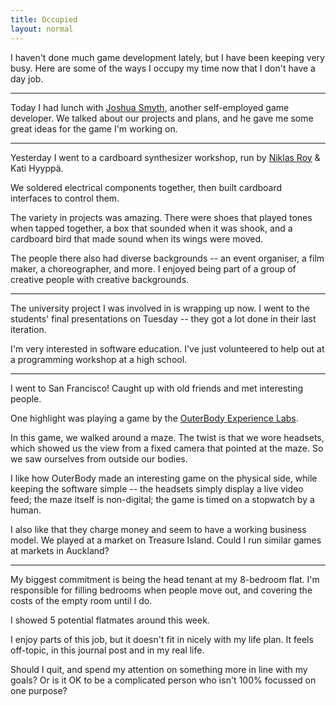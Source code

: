 ```yaml
---
title: Occupied
layout: normal
---
```


I haven't done much game development lately, but I have been keeping very busy. Here are some of the ways I occupy my time now that I don't have a day job.

* * *

Today I had lunch with <a href="http://joshuasmyth.me/">Joshua Smyth</a>, another self-employed game developer. We talked about our projects and plans, and he gave me some great ideas for the game I'm working on.

* * *

Yesterday I went to a cardboard synthesizer workshop, run by 
<a href="http://www.niklasroy.com/">Niklas Roy</a> 
& Kati Hyyppä.

We soldered electrical components together, then built cardboard interfaces to control them.

The variety in projects was amazing. There were shoes that played tones when tapped together, a box that sounded when it was shook, and a cardboard bird that made sound when its wings were moved.

The people there also had diverse backgrounds -- an event organiser, a film maker, a choreographer, and more. I enjoyed being part of a group of creative people with creative backgrounds.

* * *

The university project I was involved in is wrapping up now. I went to the students' final presentations on Tuesday -- they got a lot done in their last iteration.

I'm very interested in software education. I've just volunteered to help out at a programming workshop at a high school.

* * *

I went to San Francisco! Caught up with old friends and met interesting people.

One highlight was playing a game by the <a href="http://outerbody.org/">OuterBody Experience Labs</a>.

In this game, we walked around a maze. The twist is that we wore headsets, which showed us the view from a fixed camera that pointed at the maze. So we saw ourselves from outside our bodies.

I like how OuterBody made an interesting game on the physical side, while keeping the software simple -- the headsets simply display a live video feed; the maze itself is non-digital; the game is timed on a stopwatch by a human.

I also like that they charge money and seem to have a working business model. We played at a market on Treasure Island. Could I run similar games at markets in Auckland?

* * *

My biggest commitment is being the head tenant at my 8-bedroom flat. I'm responsible for filling bedrooms when people move out, and covering the costs of the empty room until I do.

I showed 5 potential flatmates around this week.

I enjoy parts of this job, but it doesn't fit in nicely with my life plan. It feels off-topic, in this journal post and in my real life.

Should I quit, and spend my attention on something more in line with my goals? Or is it OK to be a complicated person who isn't 100% focussed on one purpose?